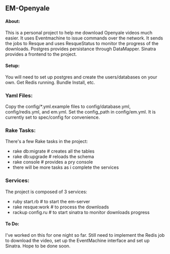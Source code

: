 EM-Openyale
-------

#### About:
This is a personal project to help me download Openyale videos much easier.  It uses Eventmachine to issue commands over the network.  It sends the jobs to Resque and uses ResqueStatus to monitor the progress of the downloads.  Postgres provides persistance through DataMapper.  Sinatra provides a frontend to the project.

#### Setup:
You will need to set up postgres and create the users/databases on your own.  Get Redis running.  Bundle Install, etc.

### Yaml Files:
Copy the config/*.yml.example files to config/database.yml, config/redis.yml, and em.yml.  Set the config_path in config/em.yml.  It is currently set to spec/config for convenience.

### Rake Tasks:
There's a few Rake tasks in the project:

* rake db:migrate # creates all the tables
* rake db:upgrade # reloads the schema
* rake console # provides a pry console
* there will be more tasks as i complete the services

### Services:
The project is composed of 3 services:

* ruby start.rb # to start the em-server
* rake resque:work # to process the downloads
* rackup config.ru # to start sinatra to monitor downloads progress

#### To Do:
I've worked on this for one night so far.  Still need to implement the Redis job to download the video, set up the EventMachine interface and set up Sinatra.  Hope to be done soon.